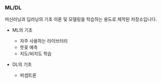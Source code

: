 ### ML/DL

머신러닝과 딥러닝의 기초 이론 및 모델링을 학습하는 용도로 제작된 저장소입니다.

- ML의 기초
    + 자주 사용하는 라이브러리
    + 붓꽃 예측
    + 지도/비지도 학습

- DL의 기초
    + 퍼셉트론